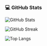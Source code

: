 ### 💻 GitHub Stats

![GitHub Stats](https://github-readme-stats.vercel.app/api?username=neginahmadi&show_icons=true&theme=radical)

![GitHub Streak](https://github-readme-streak-stats.herokuapp.com/?user=neginahmadi&theme=radical)

![Top Langs](https://github-readme-stats.vercel.app/api/top-langs/?username=neginahmadi&layout=compact&theme=radical)
